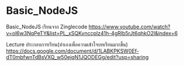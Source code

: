 # Basic_NodeJS
Basic_NodeJS
เรียนจาก Zinglecode
https://www.youtube.com/watch?v=ol6w3NqPeTY&list=PL_xSQKvnccplz41h-4gRlb5rJt6qhkO2l&index=6

Lecture ประกอบการเรียน(ทำเองเพื่อความเข้าใจบทเรียนมากขึ้น)
https://docs.google.com/document/d/1LABKPKSW0Ef-dT0mbfwnTdBsVXQ_w50ejqN1JQODEGg/edit?usp=sharing
